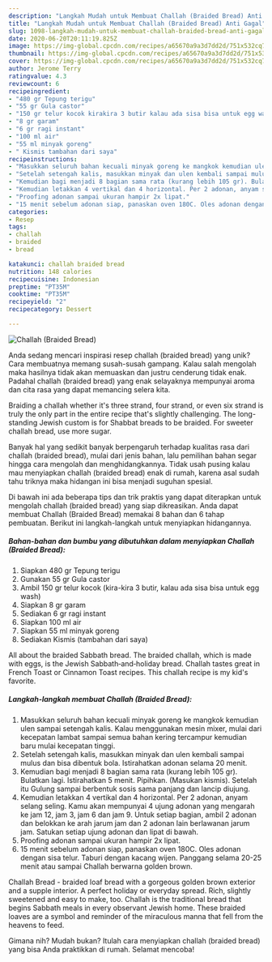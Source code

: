 ```yaml
---
description: "Langkah Mudah untuk Membuat Challah (Braided Bread) Anti Gagal"
title: "Langkah Mudah untuk Membuat Challah (Braided Bread) Anti Gagal"
slug: 1098-langkah-mudah-untuk-membuat-challah-braided-bread-anti-gagal
date: 2020-06-20T20:11:19.825Z
image: https://img-global.cpcdn.com/recipes/a65670a9a3d7dd2d/751x532cq70/challah-braided-bread-foto-resep-utama.jpg
thumbnail: https://img-global.cpcdn.com/recipes/a65670a9a3d7dd2d/751x532cq70/challah-braided-bread-foto-resep-utama.jpg
cover: https://img-global.cpcdn.com/recipes/a65670a9a3d7dd2d/751x532cq70/challah-braided-bread-foto-resep-utama.jpg
author: Jerome Terry
ratingvalue: 4.3
reviewcount: 6
recipeingredient:
- "480 gr Tepung terigu"
- "55 gr Gula castor"
- "150 gr telur kocok kirakira 3 butir kalau ada sisa bisa untuk egg wash"
- "8 gr garam"
- "6 gr ragi instant"
- "100 ml air"
- "55 ml minyak goreng"
- " Kismis tambahan dari saya"
recipeinstructions:
- "Masukkan seluruh bahan kecuali minyak goreng ke mangkok kemudian ulen sampai setengah kalis. Kalau menggunakan mesin mixer, mulai dari kecepatan lambat sampai semua bahan kering tercampur kemudian baru mulai kecepatan tinggi."
- "Setelah setengah kalis, masukkan minyak dan ulen kembali sampai mulus dan bisa dibentuk bola. Istirahatkan adonan selama 20 menit."
- "Kemudian bagi menjadi 8 bagian sama rata (kurang lebih 105 gr). Bulatkan lagi. Istirahatkan 5 menit. Pipihkan. (Masukan kismis). Setelah itu Gulung sampai berbentuk sosis sama panjang dan lancip diujung."
- "Kemudian letakkan 4 vertikal dan 4 horizontal. Per 2 adonan, anyam selang seling. Kamu akan mempunyai 4 ujung adonan yang mengarah ke jam 12, jam 3, jam 6 dan jam 9. Untuk setiap bagian, ambil 2 adonan dan belokkan ke arah jarum jam dan 2 adonan lain berlawanan jarum jam. Satukan setiap ujung adonan dan lipat di bawah."
- "Proofing adonan sampai ukuran hampir 2x lipat."
- "15 menit sebelum adonan siap, panaskan oven 180C. Oles adonan dengan sisa telur. Taburi dengan kacang wijen. Panggang selama 20-25 menit atau sampai Challah berwarna golden brown."
categories:
- Resep
tags:
- challah
- braided
- bread

katakunci: challah braided bread 
nutrition: 148 calories
recipecuisine: Indonesian
preptime: "PT35M"
cooktime: "PT35M"
recipeyield: "2"
recipecategory: Dessert

---
```



![Challah (Braided Bread)](https://img-global.cpcdn.com/recipes/a65670a9a3d7dd2d/751x532cq70/challah-braided-bread-foto-resep-utama.jpg)

Anda sedang mencari inspirasi resep challah (braided bread) yang unik? Cara membuatnya memang susah-susah gampang. Kalau salah mengolah maka hasilnya tidak akan memuaskan dan justru cenderung tidak enak. Padahal challah (braided bread) yang enak selayaknya mempunyai aroma dan cita rasa yang dapat memancing selera kita.

Braiding a challah whether it&#39;s three strand, four strand, or even six strand is truly the only part in the entire recipe that&#39;s slightly challenging. The long-standing Jewish custom is for Shabbat breads to be braided. For sweeter challah bread, use more sugar.

Banyak hal yang sedikit banyak berpengaruh terhadap kualitas rasa dari challah (braided bread), mulai dari jenis bahan, lalu pemilihan bahan segar hingga cara mengolah dan menghidangkannya. Tidak usah pusing kalau mau menyiapkan challah (braided bread) enak di rumah, karena asal sudah tahu triknya maka hidangan ini bisa menjadi suguhan spesial.


Di bawah ini ada beberapa tips dan trik praktis yang dapat diterapkan untuk mengolah challah (braided bread) yang siap dikreasikan. Anda dapat membuat Challah (Braided Bread) memakai 8 bahan dan 6 tahap pembuatan. Berikut ini langkah-langkah untuk menyiapkan hidangannya.

<!--inarticleads1-->

##### Bahan-bahan dan bumbu yang dibutuhkan dalam menyiapkan Challah (Braided Bread):

1. Siapkan 480 gr Tepung terigu
1. Gunakan 55 gr Gula castor
1. Ambil 150 gr telur kocok (kira-kira 3 butir, kalau ada sisa bisa untuk egg wash)
1. Siapkan 8 gr garam
1. Sediakan 6 gr ragi instant
1. Siapkan 100 ml air
1. Siapkan 55 ml minyak goreng
1. Sediakan  Kismis (tambahan dari saya)


All about the braided Sabbath bread. The braided challah, which is made with eggs, is the Jewish Sabbath‑and‑holiday bread. Challah tastes great in French Toast or Cinnamon Toast recipes. This challah recipe is my kid&#39;s favorite. 

<!--inarticleads2-->

##### Langkah-langkah membuat Challah (Braided Bread):

1. Masukkan seluruh bahan kecuali minyak goreng ke mangkok kemudian ulen sampai setengah kalis. Kalau menggunakan mesin mixer, mulai dari kecepatan lambat sampai semua bahan kering tercampur kemudian baru mulai kecepatan tinggi.
1. Setelah setengah kalis, masukkan minyak dan ulen kembali sampai mulus dan bisa dibentuk bola. Istirahatkan adonan selama 20 menit.
1. Kemudian bagi menjadi 8 bagian sama rata (kurang lebih 105 gr). Bulatkan lagi. Istirahatkan 5 menit. Pipihkan. (Masukan kismis). Setelah itu Gulung sampai berbentuk sosis sama panjang dan lancip diujung.
1. Kemudian letakkan 4 vertikal dan 4 horizontal. Per 2 adonan, anyam selang seling. Kamu akan mempunyai 4 ujung adonan yang mengarah ke jam 12, jam 3, jam 6 dan jam 9. Untuk setiap bagian, ambil 2 adonan dan belokkan ke arah jarum jam dan 2 adonan lain berlawanan jarum jam. Satukan setiap ujung adonan dan lipat di bawah.
1. Proofing adonan sampai ukuran hampir 2x lipat.
1. 15 menit sebelum adonan siap, panaskan oven 180C. Oles adonan dengan sisa telur. Taburi dengan kacang wijen. Panggang selama 20-25 menit atau sampai Challah berwarna golden brown.


Challah Bread - braided loaf bread with a gorgeous golden brown exterior and a supple interior. A perfect holiday or everyday spread. Rich, slightly sweetened and easy to make, too. Challah is the traditional bread that begins Sabbath meals in every observant Jewish home. These braided loaves are a symbol and reminder of the miraculous manna that fell from the heavens to feed. 

Gimana nih? Mudah bukan? Itulah cara menyiapkan challah (braided bread) yang bisa Anda praktikkan di rumah. Selamat mencoba!
